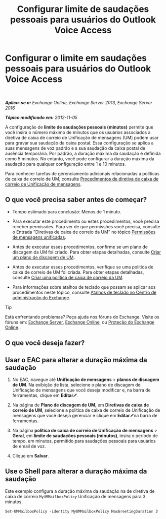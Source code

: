 ﻿---
title: 'Configurar limite de saudações pessoais para usuários do Outlook Voice Access'
TOCTitle: Configurar o limite em saudações pessoais para usuários do Outlook Voice Access
ms:assetid: d400f250-0f55-45f5-9918-5f1d7819fbdf
ms:mtpsurl: https://technet.microsoft.com/pt-br/library/Bb201731(v=EXCHG.150)
ms:contentKeyID: 50556297
ms.date: 05/22/2018
mtps_version: v=EXCHG.150
ms.translationtype: MT
---

# Configurar o limite em saudações pessoais para usuários do Outlook Voice Access

 

_**Aplica-se a:** Exchange Online, Exchange Server 2013, Exchange Server 2016_

_**Tópico modificado em:** 2012-11-05_

A configuração de **limite de saudações pessoais (minutos)** permite que você insira o número máximo de minutos que os usuários associados a diretiva de caixa de correio de Unificação de mensagens (UM) podem usar para gravar sua saudação da caixa postal. Essa configuração se aplica a suas mensagens de voz padrão e a sua saudação da caixa postal de ausência temporária. Por padrão, a duração máxima da saudação é definida como 5 minutos. No entanto, você pode configurar a duração máxima da saudação para qualquer configuração entre 1 e 10 minutos.

Para conhecer tarefas de gerenciamento adicionais relacionadas a políticas de caixa de correio de UM, consulte [Procedimentos de diretiva de caixa de correio de Unificação de mensagens](um-mailbox-policy-procedures-exchange-2013-help.md).

## O que você precisa saber antes de começar?

  - Tempo estimado para conclusão: Menos de 1 minuto.

  - Para executar este procedimento ou estes procedimentos, você precisa receber permissões. Para ver de que permissões você precisa, consulte o Entrada "Diretivas de caixa de correio da UM" no tópico [Permissões de mensagens unificadas](unified-messaging-permissions-exchange-2013-help.md).

  - Antes de executar esses procedimentos, confirme se um plano de discagem da UM foi criado. Para obter etapas detalhadas, consulte [Criar um plano de discagem de UM](create-a-um-dial-plan-exchange-2013-help.md).

  - Antes de executar esses procedimentos, verifique se uma política de caixa de correio de UM foi criada. Para obter etapas detalhadas, consulte [Criar uma política de caixa de correio da UM](create-a-um-mailbox-policy-exchange-2013-help.md).

  - Para informações sobre atalhos de teclado que possam se aplicar aos procedimentos neste tópico, consulte [Atalhos de teclado no Centro de administração do Exchange](keyboard-shortcuts-in-the-exchange-admin-center-exchange-online-protection-help.md).


> [!TIP]
> Está enfrentando problemas? Peça ajuda nos fóruns do Exchange. Visite os fóruns em: <A href="https://go.microsoft.com/fwlink/p/?linkid=60612">Exchange Server</A>, <A href="https://go.microsoft.com/fwlink/p/?linkid=267542">Exchange Online</A>, ou <A href="https://go.microsoft.com/fwlink/p/?linkid=285351">Proteção do Exchange Online</A>..



## O que você deseja fazer?

## Usar o EAC para alterar a duração máxima da saudação

1.  No EAC, navegue até **Unificação de mensagens** \> **planos de discagem de UM**. Na exibição de lista, selecione o plano de discagem de Unificação de mensagens que você deseja modificar e, na barra de ferramentas, clique em **Editar**![Ícone de edição](images/JJ218640.6f53ccb2-1f13-4c02-bea0-30690e6ea71d(EXCHG.150).gif "Ícone de edição").

2.  Na página de **Plano de discagem de UM**, em **Diretivas de caixa de correio de UM**, selecione a política de caixa de correio de Unificação de mensagens que você deseja gerenciar e clique em **Editar**![Ícone de edição](images/JJ218640.6f53ccb2-1f13-4c02-bea0-30690e6ea71d(EXCHG.150).gif "Ícone de edição")na barra de ferramentas.

3.  Na página **política de caixa de correio de Unificação de mensagens** \> **Geral**, em **limite de saudações pessoais (minutos)**, insira o período de tempo, em minutos, permitido para saudações pessoais para usuários de email de voz.

4.  Clique em **Salvar**.

## Use o Shell para alterar a duração máxima da saudação

Este exemplo configura a duração máxima da saudação na de diretiva de caixa de correio `MyUMMailboxPolicy` Unificação de mensagens para 3 minutos.

    Set-UMMailboxPolicy -identity MyUMMailboxPolicy MaxGreetingDuration 3

